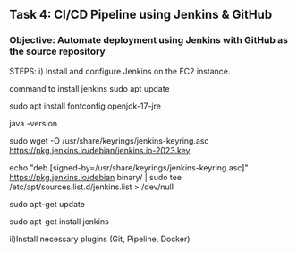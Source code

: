 ## Task 4: CI/CD Pipeline using Jenkins & GitHub
### Objective: Automate deployment using Jenkins with GitHub as the source repository

STEPS: 
i) Install and configure Jenkins on the EC2 instance.

command to install jenkins
sudo apt update

sudo apt install fontconfig openjdk-17-jre

java -version

sudo wget -O /usr/share/keyrings/jenkins-keyring.asc \
  https://pkg.jenkins.io/debian/jenkins.io-2023.key
  
echo "deb [signed-by=/usr/share/keyrings/jenkins-keyring.asc]" \
  https://pkg.jenkins.io/debian binary/ | sudo tee \
  /etc/apt/sources.list.d/jenkins.list > /dev/null
  
sudo apt-get update

sudo apt-get install jenkins


ii)Install necessary plugins (Git, Pipeline, Docker)
